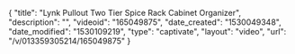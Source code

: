 {
    "title": "Lynk Pullout Two Tier Spice Rack Cabinet Organizer",
    "description": "",
    "videoid": "165049875",
    "date_created": "1530049348",
    "date_modified": "1530109219",
    "type": "captivate",
    "layout": "video",
    "url": "\/v\/013359305214\/165049875"
}